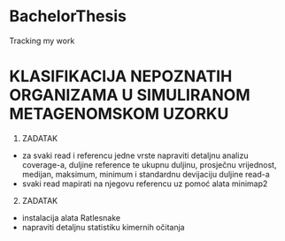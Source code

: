 # BachelorThesis
Tracking my work

# KLASIFIKACIJA NEPOZNATIH ORGANIZAMA U SIMULIRANOM METAGENOMSKOM UZORKU

1. ZADATAK
-  za svaki read i referencu jedne vrste napraviti detaljnu analizu coverage-a, duljine reference te ukupnu duljinu, prosječnu vrijednost, medijan, maksimum, minimum i standardnu devijaciju duljine read-a
- svaki read mapirati na njegovu referencu uz pomoć alata minimap2


2. ZADATAK
- instalacija alata Ratlesnake
- napraviti detaljnu statistiku kimernih očitanja
